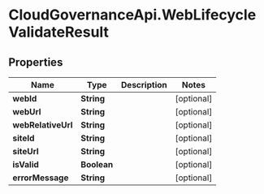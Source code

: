 # CloudGovernanceApi.WebLifecycleValidateResult

## Properties

Name | Type | Description | Notes
------------ | ------------- | ------------- | -------------
**webId** | **String** |  | [optional] 
**webUrl** | **String** |  | [optional] 
**webRelativeUrl** | **String** |  | [optional] 
**siteId** | **String** |  | [optional] 
**siteUrl** | **String** |  | [optional] 
**isValid** | **Boolean** |  | [optional] 
**errorMessage** | **String** |  | [optional] 



